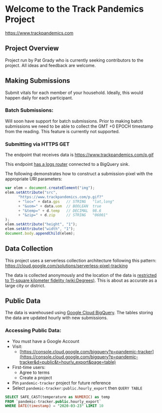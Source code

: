 # Welcome to the Track Pandemics Project
https://www.trackpandemics.com  

## Project Overview
Project run by Pat Grady who is currently seeking contributors to the project. All ideas and feedback are welcome.  

## Making Submissions
Submit vitals for each member of your household. Ideally, this would happen daily for each participant.

### Batch Submissions:
Will soon have support for batch submissions. Prior to making batch submissions we need to be able to collect the GMT +0 EPOCH timestamp from the reading. This feature is currently not supported.

### Submitting via HTTPS GET
The endpoint that receives data is https://www.trackpandemics.com/p.gif  

This endpoint [has a logs router](https://cloud.google.com/logging/docs/routing/overview) connected to a BigQuery sink.  

The following demonstrates how to construct a submission-pixel with the appropriate URI parameters:
  ```javascript
  var elem = document.createElement("img");
  elem.setAttribute("src",
        "https://www.trackpandemics.com/p.gif?"
        + "loc=" + data.gps   // STRING   "lat,long"
        + "&uom=" + data.uom  // BOOLEAN  true
        + "&temp=" + d.temp   // DECIMAL  98.6
        + "&zip=" + d.zip     // STRING   "06001"
  );
  elem.setAttribute("height", "1");
  elem.setAttribute("width", "1");
  document.body.appendChild(elem);
  ```

## Data Collection
This project uses a serverless collection architecture following this pattern:  
https://cloud.google.com/solutions/serverless-pixel-tracking  

The data is collected anonymously and the location of the data is [restricted to 11-square kilometer fidelity (wiki:Degrees)](https://en.wikipedia.org/wiki/Decimal_degrees). This is about as accurate as a large city or district.

## Public Data
The data is warehoused using [Google Cloud BigQuery](https://cloud.google.com/bigquery). The tables storing the data are updated hourly with new submissions.

### Accessing Public Data:
 - You must have a Google Account
 - Visit:
    - [https://console.cloud.google.com/bigquery?p=pandemic-tracker](https://console.cloud.google.com/bigquery?p=pandemic-tracker&d=public&t=hourly_export&page=table)
 - First-time users:
    - Agree to terms
    - Create a project
 - Pin `pandemic-tracker` project for future reference
 - Select `pandemic-tracker:public.hourly_export` then `QUERY TABLE`
```SQL
SELECT SAFE_CAST(temperature as NUMERIC) as temp
FROM `pandemic-tracker.public.hourly_export`
WHERE DATE(timestamp) = "2020-03-23" LIMIT 10
```
